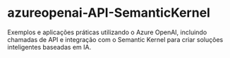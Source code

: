 # azureopenai-API-SemanticKernel
Exemplos e aplicações práticas utilizando o Azure OpenAI, incluindo chamadas de API e integração com o Semantic Kernel para criar soluções inteligentes baseadas em IA.
